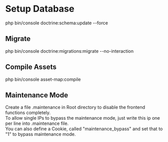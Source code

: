 # Setup Database

php bin/console doctrine:schema:update --force

## Migrate

php bin/console doctrine:migrations:migrate --no-interaction

## Compile Assets

php bin/console asset-map:compile

## Maintenance Mode

Create a file .maintenance in Root directory to disable the frontend functions completely.  
To allow single IPs to bypass the maintenance mode, just write this ip one per line into .maintenance file.  
You can also define a Cookie, called "maintenance_bypass" and set that to "1" to bypass maintenance mode.